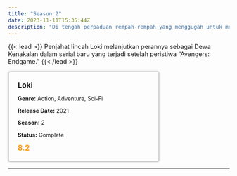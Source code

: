 ```yaml
---
title: "Season 2"
date: 2023-11-11T15:35:44Z
description: "Di tengah perpaduan rempah-rempah yang menggugah untuk menciptakan rokok kretek yang sempurna, dua jiwa memulai kisah cinta epik yang berlatar di Indonesia tahun 1960-an."
---
```


{{< lead >}}
Penjahat lincah Loki melanjutkan perannya sebagai Dewa Kenakalan dalam serial baru yang terjadi setelah peristiwa “Avengers: Endgame.”
{{< /lead >}}

<style>

/* CSS for the movie information box */
        .movie-box {
            width: 300px;
            padding: 20px;
            border: 2px solid #ccc; /* Border added */
            border-radius: 5px;
            box-shadow: 0 0 5px rgba(0, 0, 0, 0.2);
        }

        /* CSS for movie title */
        .movie-title {
            font-size: 1.2em;
            font-weight: bold;
            margin-bottom: 10px;
        }

        /* CSS for movie details */
        .movie-details {
            font-size: 0.9em;
            margin-bottom: 10px;
        }

        /* CSS for movie rating */
        .movie-rating {
            font-size: 1.2em;
            font-weight: bold;
            color: #ff9900; /* IMDb's rating color */
        }
</style>

 <div class="movie-box">
        <div class="movie-title">Loki</div>
        <div class="movie-details">
            <p><strong>Genre:</strong> Action, Adventure, Sci-Fi</p>
            <p><strong>Release Date:</strong> 2021</p>
            <p><strong>Season:</strong> 2</p>
            <p><strong>Status:</strong> Complete</p>
        </div>
        <div class="movie-rating">8.2</div>
    </div>

---
